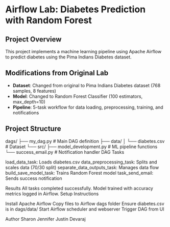 # Airflow Lab: Diabetes Prediction with Random Forest

## Project Overview
This project implements a machine learning pipeline using Apache Airflow to predict diabetes using the Pima Indians Diabetes dataset.

## Modifications from Original Lab
- **Dataset**: Changed from original to Pima Indians Diabetes dataset (768 samples, 8 features)
- **Model**: Changed to Random Forest Classifier (100 estimators, max_depth=10)
- **Pipeline**: 5-task workflow for data loading, preprocessing, training, and notifications

## Project Structure
dags/
├── my_dag.py                    # Main DAG definition
├── data/
│   └── diabetes.csv             # Dataset
└── src/
    ├── model_development.py     # ML pipeline functions
    └── success_email.py         # Notification handler
DAG Tasks

load_data_task: Loads diabetes.csv
data_preprocessing_task: Splits and scales data (70/30 split)
separate_data_outputs_task: Manages data flow
build_save_model_task: Trains Random Forest model
task_send_email: Sends success notification

Results
All tasks completed successfully. Model trained with accuracy metrics logged in Airflow.
Setup Instructions

Install Apache Airflow
Copy files to Airflow dags folder
Ensure diabetes.csv is in dags/data/
Start Airflow scheduler and webserver
Trigger DAG from UI

Author
Sharon Jennifer Justin Devaraj
